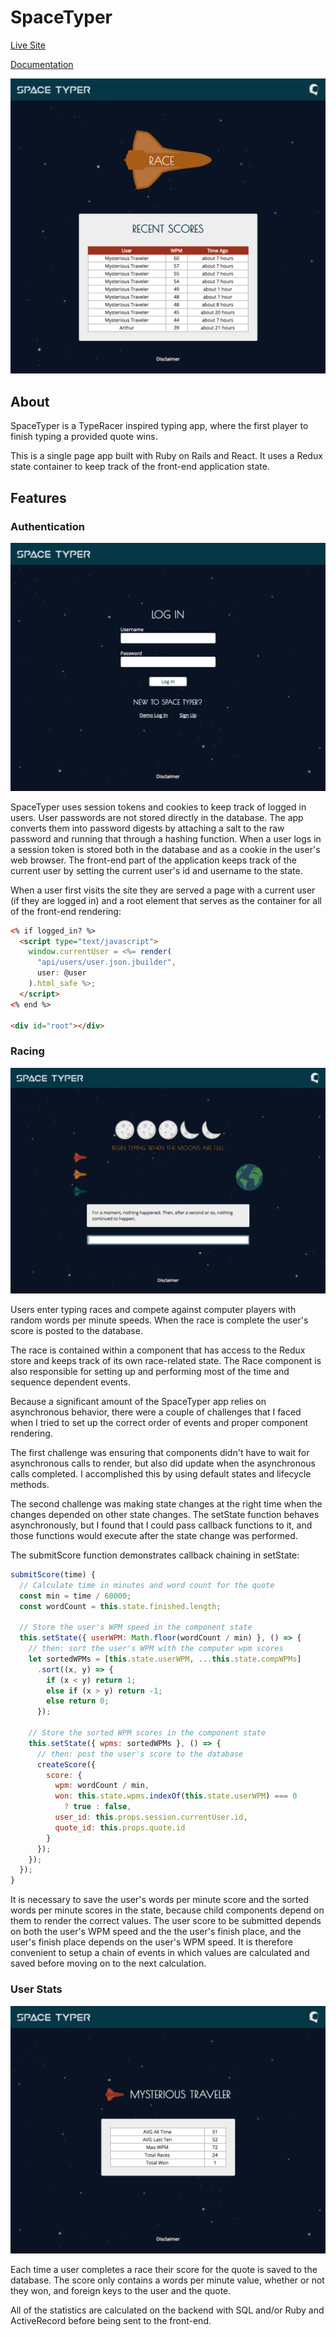 # SpaceTyper

[Live Site](http://www.spacetyper.com)

[Documentation](./docs)

![Home Page](./docs/images/home_page.png)

## About

SpaceTyper is a TypeRacer inspired typing app, where the first player to finish typing a provided quote wins.

This is a single page app built with Ruby on Rails and React. It uses a Redux state container to keep track of the front-end application state.

## Features

### Authentication

![Login Page](./docs/images/login_page.png)

SpaceTyper uses session tokens and cookies to keep track of logged in users. User passwords are not stored directly in the database. The app converts them into password digests by attaching a salt to the raw password and running that through a hashing function. When a user logs in a session token is stored both in the database and as a cookie in the user's web browser. The front-end part of the application keeps track of the current user by setting the current user's id and username to the state.

When a user first visits the site they are served a page with a current user (if they are logged in) and a root element that serves as the container for all of the front-end rendering:

```html
<% if logged_in? %>
  <script type="text/javascript">
    window.currentUser = <%= render(
      "api/users/user.json.jbuilder",
      user: @user
    ).html_safe %>;
  </script>
<% end %>

<div id="root"></div>
```

### Racing

![Race Page](./docs/images/race_page.png)

Users enter typing races and compete against computer players with random words per minute speeds. When the race is complete the user's score is posted to the database.

The race is contained within a component that has access to the Redux store and keeps track of its own race-related state. The Race component is also responsible for setting up and performing most of the time and sequence dependent events.

Because a significant amount of the SpaceTyper app relies on asynchronous behavior, there were a couple of challenges that I faced when I tried to set up the correct order of events and proper component rendering.

The first challenge was ensuring that components didn't have to wait for asynchronous calls to render, but also did update when the asynchronous calls completed. I accomplished this by using default states and lifecycle methods.

The second challenge was making state changes at the right time when the changes depended on other state changes. The setState function behaves asynchronously, but I found that I could pass callback functions to it, and those functions would execute after the state change was performed.

The submitScore function demonstrates callback chaining in setState:
```javascript
submitScore(time) {
  // Calculate time in minutes and word count for the quote
  const min = time / 60000;
  const wordCount = this.state.finished.length;

  // Store the user's WPM speed in the component state
  this.setState({ userWPM: Math.floor(wordCount / min) }, () => {
    // then: sort the user's WPM with the computer wpm scores
    let sortedWPMs = [this.state.userWPM, ...this.state.compWPMs]
      .sort((x, y) => {
        if (x < y) return 1;
        else if (x > y) return -1;
        else return 0;
      });

    // Store the sorted WPM scores in the component state
    this.setState({ wpms: sortedWPMs }, () => {
      // then: post the user's score to the database
      createScore({
        score: {
          wpm: wordCount / min,
          won: this.state.wpms.indexOf(this.state.userWPM) === 0
            ? true : false,
          user_id: this.props.session.currentUser.id,
          quote_id: this.props.quote.id
        }
      });
    });
  });
}
```

It is necessary to save the user's words per minute score and the sorted words per minute scores in the state, because child components depend on them to render the correct values. The user score to be submitted depends on both the user's WPM speed and the the user's finish place, and the user's finish place depends on the user's WPM speed. It is therefore convenient to setup a chain of events in which values are calculated and saved before moving on to the next calculation.

### User Stats

![Race Page](./docs/images/user_profile.png)

Each time a user completes a race their score for the quote is saved to the database. The score only contains a words per minute value, whether or not they won, and foreign keys to the user and the quote.

All of the statistics are calculated on the backend with SQL and/or Ruby and ActiveRecord before being sent to the front-end.
